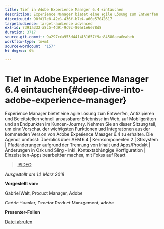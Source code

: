 ```yaml
---
title: Tief in Adobe Experience Manager 6.4 eintauchen
description: Experience Manager bietet eine agile Lösung zum Entwerfen, Antizipieren und Bereitstellen schnell anpassbarer Erlebnisse im Web, auf Mobilgeräten und an Endpunkten im Kunden-Journey. Nehmen Sie an dieser Sitzung teil, um eine Vorschau der wichtigsten Funktionen und Integrationen aus der kommenden Version von Adobe Experience Manager 6.4 zu erhalten.
discoiquuid: 98f017e8-42e3-436f-b7e4-a60e57042617
targetaudience: target-audience advanced
exl-id: 7391a332-a8c5-4d91-9c9c-80a81e6e78d8
duration: 3717
source-git-commit: 9a297cda953d4414131657f9ac84580aea0eabeb
workflow-type: tm+mt
source-wordcount: '157'
ht-degree: 0%

---
```


# Tief in Adobe Experience Manager 6.4 eintauchen{#deep-dive-into-adobe-experience-manager}

Experience Manager bietet eine agile Lösung zum Entwerfen, Antizipieren und Bereitstellen schnell anpassbarer Erlebnisse im Web, auf Mobilgeräten und an Endpunkten im Kunden-Journey. Nehmen Sie an dieser Sitzung teil, um eine Vorschau der wichtigsten Funktionen und Integrationen aus der kommenden Version von Adobe Experience Manager 6.4 zu erhalten. Die Agenda umfasst: Überblick über AEM 6.4 | Kernkomponenten 2 | Stilsystem | Pfadänderungen aufgrund der Trennung von Inhalt und Apps/Produkt | Änderungen in Oak und Sling - inkl. Kontextabhängige Konfiguration | Einzelseiten-Apps bearbeitbar machen, mit Fokus auf React

>[!VIDEO](https://video.tv.adobe.com/v/21749/?quality=9)

*Ausgestellt am 14. März 2018*

**Vorgestellt von:**

Gabriel Walt, Product Manager, Adobe

Cedric Huesler, Director Product Management, Adobe

**Presenter-Folien**

[Datei abrufen](assets/aem64-developerupdate31418.pdf)

<!--
[Get back to the Overview](https://helpx.adobe.com/experience-manager/kt/eseminars/gems/aem-index.html)
-->
